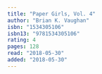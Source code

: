 ```yaml
---
title: "Paper Girls, Vol. 4"
author: "Brian K. Vaughan"
isbn: "1534305106"
isbn13: "9781534305106"
rating: 4
pages: 128
read: "2018-05-30"
added: "2018-05-30"
---
```


